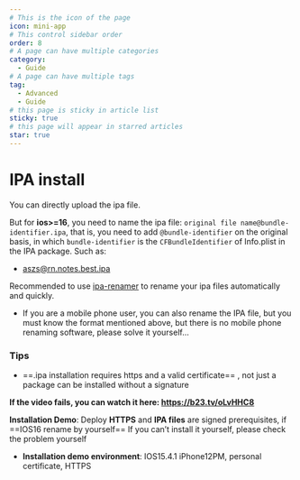 ```yaml
---
# This is the icon of the page
icon: mini-app
# This control sidebar order
order: 8
# A page can have multiple categories
category:
  - Guide
# A page can have multiple tags
tag:
  - Advanced
  - Guide
# this page is sticky in article list
sticky: true
# this page will appear in starred articles
star: true
---
```


# IPA install

You can directly upload the ipa file. 

But for **ios>=16**, you need to name the ipa file: `original file name@bundle-identifier.ipa`, that is, you need to add `@bundle-identifier` on the original basis, in which `bundle-identifier` is the `CFBundleIdentifier` of Info.plist in the IPA package. Such as:

- aszs@rn.notes.best.ipa

Recommended to use [ipa-renamer](https://github.com/Xhofe/ipa-renamer) to rename your ipa files automatically and quickly.

- If you are a mobile phone user, you can also rename the IPA file, but you must know the format mentioned above, but there is no mobile phone renaming software, please solve it yourself...

### Tips

-  ==.ipa installation requires https and a valid certificate== , not just a package can be installed without a signature

<ArtPlayer 
  src="https://hub.onmicrosoft.cn/public/video/wechat?wxv=wxv_2786278463950405640&raw=true" 
  poster="/img/advanced/video.png"
/>

**If the video fails, you can watch it here: https://b23.tv/oLvHHC8**





**Installation Demo**: Deploy **HTTPS** and **IPA files** are signed prerequisites, if ==IOS16 rename by yourself== If you can’t install it yourself, please check the problem yourself

- **Installation demo environment**: IOS15.4.1 iPhone12PM, personal certificate, HTTPS

<ArtPlayer 
  src="https://hub.onmicrosoft.cn/public/video/weibo?uid=7821998556&cursor=4870951244144255&raw=true" 
/>